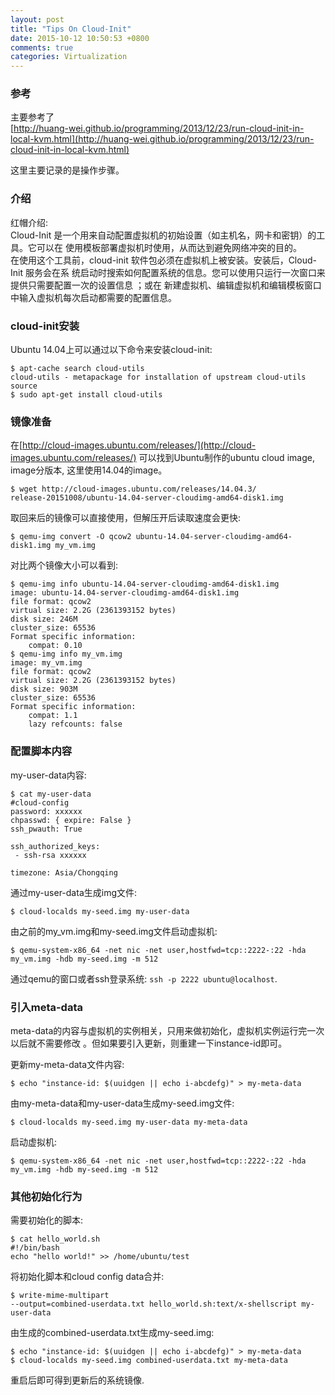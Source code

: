 ```yaml
---
layout: post
title: "Tips On Cloud-Init"
date: 2015-10-12 10:50:53 +0800
comments: true
categories: Virtualization
---
```

### 参考
主要参考了    
[http://huang-wei.github.io/programming/2013/12/23/run-cloud-init-in-local-kvm.html](http://huang-wei.github.io/programming/2013/12/23/run-cloud-init-in-local-kvm.html)    

这里主要记录的是操作步骤。    

### 介绍
红帽介绍:     
 Cloud-Init 是一个用来自动配置虚拟机的初始设置（如主机名，网卡和密钥）的工具。它可以在
使用模板部署虚拟机时使用，从而达到避免网络冲突的目的。     
在使用这个工具前，cloud-init 软件包必须在虚拟机上被安装。安装后，Cloud-Init 服务会在系
统启动时搜索如何配置系统的信息。您可以使用只运行一次窗口来提供只需要配置一次的设置信息
；或在 新建虚拟机、编辑虚拟机和编辑模板窗口中输入虚拟机每次启动都需要的配置信息。     

### cloud-init安装
Ubuntu 14.04上可以通过以下命令来安装cloud-init:     

```
$ apt-cache search cloud-utils
cloud-utils - metapackage for installation of upstream cloud-utils source
$ sudo apt-get install cloud-utils
```

### 镜像准备
在[http://cloud-images.ubuntu.com/releases/](http://cloud-images.ubuntu.com/releases/)
可以找到Ubuntu制作的ubuntu cloud image, image分版本, 这里使用14.04的image。    

```
$ wget http://cloud-images.ubuntu.com/releases/14.04.3/
release-20151008/ubuntu-14.04-server-cloudimg-amd64-disk1.img
```

取回来后的镜像可以直接使用，但解压开后读取速度会更快:    

```
$ qemu-img convert -O qcow2 ubuntu-14.04-server-cloudimg-amd64-disk1.img my_vm.img
```

对比两个镜像大小可以看到:    

```
$ qemu-img info ubuntu-14.04-server-cloudimg-amd64-disk1.img 
image: ubuntu-14.04-server-cloudimg-amd64-disk1.img
file format: qcow2
virtual size: 2.2G (2361393152 bytes)
disk size: 246M
cluster_size: 65536
Format specific information:
    compat: 0.10
$ qemu-img info my_vm.img 
image: my_vm.img
file format: qcow2
virtual size: 2.2G (2361393152 bytes)
disk size: 903M
cluster_size: 65536
Format specific information:
    compat: 1.1
    lazy refcounts: false
```

### 配置脚本内容
my-user-data内容:    

```
$ cat my-user-data
#cloud-config
password: xxxxxx
chpasswd: { expire: False }
ssh_pwauth: True

ssh_authorized_keys:
 - ssh-rsa xxxxxx

timezone: Asia/Chongqing
```

通过my-user-data生成img文件:    

```
$ cloud-localds my-seed.img my-user-data
```

由之前的my_vm.img和my-seed.img文件启动虚拟机:    

```
$ qemu-system-x86_64 -net nic -net user,hostfwd=tcp::2222-:22 -hda my_vm.img -hdb my-seed.img -m 512
```

通过qemu的窗口或者ssh登录系统: `ssh -p 2222 ubuntu@localhost`.    

### 引入meta-data
meta-data的内容与虚拟机的实例相关，只用来做初始化，虚拟机实例运行完一次以后就不需要修改
。但如果要引入更新，则重建一下instance-id即可。    

更新my-meta-data文件内容:   

```
$ echo "instance-id: $(uuidgen || echo i-abcdefg)" > my-meta-data
```

由my-meta-data和my-user-data生成my-seed.img文件:    

```
$ cloud-localds my-seed.img my-user-data my-meta-data
```

启动虚拟机:    

```
$ qemu-system-x86_64 -net nic -net user,hostfwd=tcp::2222-:22 -hda my_vm.img -hdb my-seed.img -m 512
```

### 其他初始化行为
需要初始化的脚本:   

```
$ cat hello_world.sh 
#!/bin/bash
echo "hello world!" >> /home/ubuntu/test
```

将初始化脚本和cloud config data合并:    

```
$ write-mime-multipart
--output=combined-userdata.txt hello_world.sh:text/x-shellscript my-user-data
```

由生成的combined-userdata.txt生成my-seed.img:    

```
$ echo "instance-id: $(uuidgen || echo i-abcdefg)" > my-meta-data
$ cloud-localds my-seed.img combined-userdata.txt my-meta-data
```

重启后即可得到更新后的系统镜像.    
